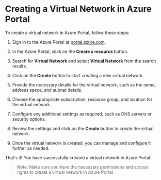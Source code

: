 # Creating a Virtual Network in Azure Portal

To create a virtual network in Azure Portal, follow these steps:

1. Sign in to the Azure Portal at [portal.azure.com](https://portal.azure.com).

2. In the Azure Portal, click on the **Create a resource** button.

3. Search for **Virtual Network** and select **Virtual Network** from the search results.

4. Click on the **Create** button to start creating a new virtual network.

5. Provide the necessary details for the virtual network, such as the name, address space, and subnet details.

6. Choose the appropriate subscription, resource group, and location for the virtual network.

7. Configure any additional settings as required, such as DNS servers or security options.

8. Review the settings and click on the **Create** button to create the virtual network.

9. Once the virtual network is created, you can manage and configure it further as needed.

That's it! You have successfully created a virtual network in Azure Portal.

> Note: Make sure you have the necessary permissions and access rights to create a virtual network in Azure Portal.
